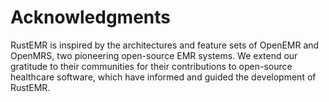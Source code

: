 # Acknowledgments

RustEMR is inspired by the architectures and feature sets of OpenEMR and OpenMRS, two pioneering open-source EMR systems. We extend our gratitude to their communities for their contributions to open-source healthcare software, which have informed and guided the development of RustEMR.
